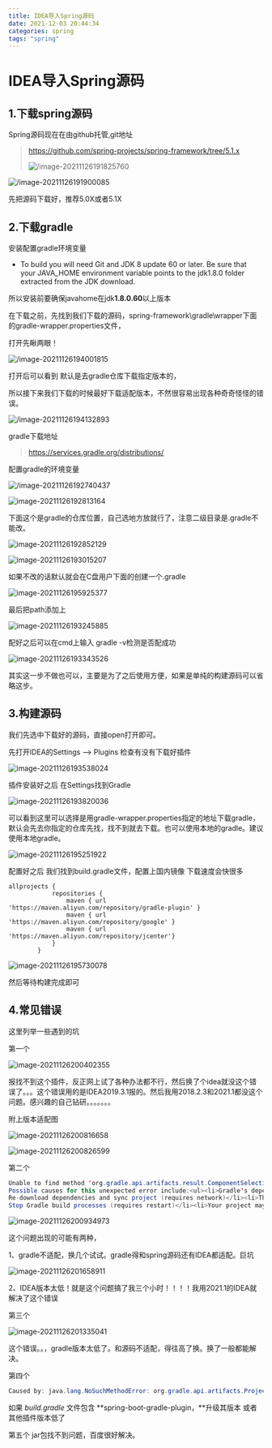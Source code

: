 ```yaml
---
title: IDEA导入Spring源码
date: 2021-12-03 20:44:34
categories: spring
tags: "spring"
---
```

# IDEA导入Spring源码

## 1.下载spring源码

 Spring源码现在在由github托管,git地址

>https://github.com/spring-projects/spring-framework/tree/5.1.x
>
>![/image-20211126191825760](image-20211126191825760.png)

![/image-20211126191900085](image-20211126191900085.png)

先把源码下载好，推荐5.0X或者5.1X

## 2.下载gradle

安装配置gradle环境变量

- To build you will need Git and JDK 8 update 60 or later. Be sure that your JAVA_HOME environment variable points to the jdk1.8.0 folder extracted from the JDK download.

所以安装前要确保javahome在jdk**1.8.0.60**以上版本 


在下载之前，先找到我们下载的源码，spring-framework\gradle\wrapper下面的gradle-wrapper.properties文件，

打开先瞅两眼！



![/image-20211126194001815](image-20211126194001815.png)

打开后可以看到 默认是去gradle仓库下载指定版本的，

所以接下来我们下载的时候最好下载适配版本，不然很容易出现各种奇奇怪怪的错误。

![/image-20211126194132893](image-20211126194132893.png)

gradle下载地址

>https://services.gradle.org/distributions/

配置gradle的环境变量

![/image-20211126192740437](image-20211126192740437.png)

![image-20211126192813164](image-20211126192813164.png)

下面这个是gradle的仓库位置，自己选地方放就行了，注意二级目录是.gradle不能改。



![image-20211126192852129](image-20211126192852129.png)

![image-20211126193015207](image-20211126193015207.png)

如果不改的话默认就会在C盘用户下面的创建一个.gradle

![image-20211126195925377](image-20211126195925377.png)



最后把path添加上

![image-20211126193245885](image-20211126193245885.png)

配好之后可以在cmd上输入 gradle -v检测是否配成功

![image-20211126193343526](image-20211126193343526.png)

其实这一步不做也可以，主要是为了之后使用方便，如果是单纯的构建源码可以省略这步。

## 3.构建源码

我们先选中下载好的源码，直接open打开即可。

先打开IDEA的Settings  --> Plugins 检查有没有下载好插件

![image-20211126193538024](image-20211126193538024.png)



插件安装好之后 在Settings找到Gradle

![image-20211126193820036](image-20211126193820036.png)



可以看到这里可以选择是用gradle-wrapper.properties指定的地址下载gradle，默认会先去你指定的仓库先找，找不到就去下载。也可以使用本地的gradle。建议使用本地gradle。

![image-20211126195251922](image-20211126195251922.png)

配置好之后 我们找到build.gradle文件，配置上国内镜像 下载速度会快很多

```properties
allprojects {
			repositories {
				maven { url 'https://maven.aliyun.com/repository/gradle-plugin' }
				maven { url 'https://maven.aliyun.com/repository/google' }
				maven { url 'https://maven.aliyun.com/repository/jcenter'}
			}
		}
```



![image-20211126195730078](image-20211126195730078.png)

然后等待构建完成即可



## 4.常见错误

这里列举一些遇到的坑

第一个

![image-20211126200402355](image-20211126200402355.png)

报找不到这个插件，反正网上试了各种办法都不行，然后换了个idea就没这个错误了。。。这个错误用的是IDEA2019.3.1报的。然后我用2018.2.3和2021.1都没这个问题。感兴趣的自己钻研。。。。。。。

附上版本适配图

![image-20211126200816658](image-20211126200816658.png)

![image-20211126200826599](image-20211126200826599.png)

第二个  

```java
Unable to find method 'org.gradle.api.artifacts.result.ComponentSelectionReason.getDescription()Ljava/lang/String;'.
Possible causes for this unexpected error include:<ul><li>Gradle's dependency cache may be corrupt (this sometimes occurs after a network connection timeout.)
Re-download dependencies and sync project (requires network)</li><li>The state of a Gradle build process (daemon) may be corrupt. Stopping all Gradle daemons may solve this problem.
Stop Gradle build processes (requires restart)</li><li>Your project may be using a third-party plugin which is not compatible with the other plugins in the project or the version of Gradle requested by the project.</li></ul>In the case of corrupt Gradle processes, you can also try closing the IDE and then killing all Java processes.

```

![image-20211126200934973](image-20211126200934973.png)

这个问题出现的可能有两种，

1、gradle不适配，换几个试试。gradle得和spring源码还有IDEA都适配。巨坑

![image-20211126201658911](image-20211126201658911.png)



2、IDEA版本太低！就是这个问题搞了我三个小时！！！！我用2021.1的IDEA就解决了这个错误



第三个

![image-20211126201335041](image-20211126201335041.png)

这个错误。。，gradle版本太低了。和源码不适配，得往高了换。换了一般都能解决。



第四个

```java
Caused by: java.lang.NoSuchMethodError: org.gradle.api.artifacts.ProjectDependency.getConfiguration
```

如果 *build.gradle* 文件包含 **spring-boot-gradle-plugin，**升级其版本 或者其他插件版本低了



第五个 jar包找不到问题，百度很好解决。




